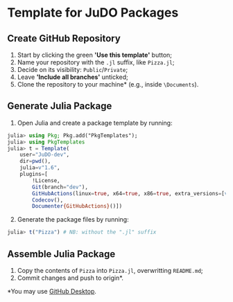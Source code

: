 # Template for JuDO Packages

## Create GitHub Repository
1. Start by clicking the green **'Use this template'** button;
2. Name your repository with the `.jl` suffix, like `Pizza.jl`;
3. Decide on its visibility: `Public`/`Private`;
4. Leave **'Include all branches'** unticked;
5. Clone the repository to your machine* (e.g., inside `\Documents`).

## Generate Julia Package
1. Open Julia and create a package template by running:
```julia 
julia> using Pkg; Pkg.add("PkgTemplates");
julia> using PkgTemplates
julia> t = Template(
    user="JuDO-dev",
    dir=pwd(),
    julia=v"1.6",
    plugins=[
        !License,
        Git(branch="dev"),
        GitHubActions(linux=true, x64=true, x86=true, extra_versions=[v"1.7", "nightly"]),
        Codecov(),
        Documenter{GitHubActions}()])
```
2. Generate the package files by running:
```julia
julia> t("Pizza") # NB: without the ".jl" suffix
```

## Assemble Julia Package
1. Copy the contents of `Pizza` into `Pizza.jl`, overwritting `README.md`;
2. Commit changes and push to origin*.

*You may use [GitHub Desktop](https://desktop.github.com/).
